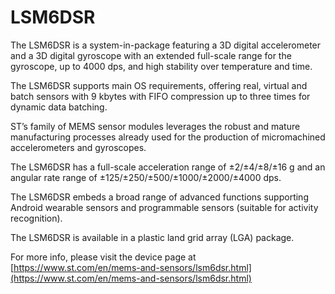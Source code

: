 # LSM6DSR

The LSM6DSR is a system-in-package featuring a 3D digital accelerometer and a
3D digital gyroscope with an extended full-scale range for the gyroscope, up to
4000 dps, and high stability over temperature and time.

The LSM6DSR supports main OS requirements, offering real, virtual and batch
sensors with 9 kbytes with FIFO compression up to three times for dynamic data
batching.

ST’s family of MEMS sensor modules leverages the robust and mature
manufacturing processes already used for the production of micromachined
accelerometers and gyroscopes.

The LSM6DSR has a full-scale acceleration range of ±2/±4/±8/±16 g and an
angular rate range of ±125/±250/±500/±1000/±2000/±4000 dps.

The LSM6DSR embeds a broad range of advanced functions supporting Android
wearable sensors and programmable sensors (suitable for activity recognition).

The LSM6DSR is available in a plastic land grid array (LGA) package.

For more info, please visit the device page at [https://www.st.com/en/mems-and-sensors/lsm6dsr.html](https://www.st.com/en/mems-and-sensors/lsm6dsr.html)

